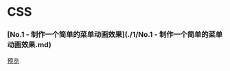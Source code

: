 # CSS

### 

### [No.1 - 制作一个简单的菜单动画效果](./1/No.1 - 制作一个简单的菜单动画效果.md) 

[预览](https://unbrain.github.io/IFE2018/CSS//1/index.html)